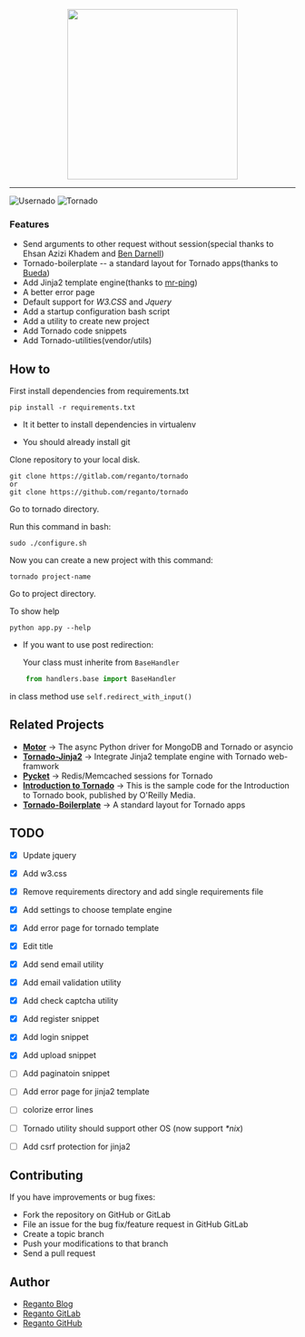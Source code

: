<p align="center">
    <img src="https://user-images.githubusercontent.com/29402115/63076666-38541e00-bf4b-11e9-9b19-9e25c9b268cb.png" 
         width="300" height="300" />
</p>


---
![Usernado](https://img.shields.io/badge/usernado-1.0.1-green)
![Tornado](https://img.shields.io/badge/tornado-6.0.3-green)

### Features

- Send  arguments to other request without session(special thanks to Ehsan Azizi Khadem and [Ben Darnell](https://github.com/bdarnell))
- Tornado-boilerplate -- a standard layout for Tornado apps(thanks to [Bueda](https://github.com/bueda/tornado-boilerplate))
- Add Jinja2 template engine(thanks to [mr-ping](https://github.com/mr-ping/tornado_jinja2))
- A better error page
- Default support for *W3.CSS* and *Jquery*
- Add a startup configuration bash script
- Add a utility to create new project
- Add Tornado code snippets
- Add Tornado-utilities(vendor/utils)

## How to

First install dependencies from requirements.txt 

    pip install -r requirements.txt

* It it better to install dependencies in virtualenv

* You should already install git

Clone repository to your local disk.

    git clone https://gitlab.com/reganto/tornado
    or
    git clone https://github.com/reganto/tornado


Go to tornado directory.

Run this command in bash:

    sudo ./configure.sh

Now you can create a new project with this command:

    tornado project-name

Go to project directory.

To show help

    python app.py --help

* If you want to use post redirection:

  Your class must inherite from `BaseHandler`

```python
    from handlers.base import BaseHandler
```

in class method use `self.redirect_with_input()`

## Related Projects

- **[Motor](https://github.com/mongodb/motor)**  -> The async Python driver for MongoDB and Tornado or asyncio 
- **[Tornado-Jinja2](https://github.com/mr-ping/tornado_jinja2)** -> Integrate Jinja2 template engine with Tornado web-framwork
- **[Pycket](https://github.com/diogobaeder/pycket)** -> Redis/Memcached sessions for Tornado 
- **[Introduction to Tornado](https://github.com/Introduction-to-Tornado/Introduction-to-Tornado)** -> 
This is the sample code for the Introduction to Tornado book, published by O'Reilly Media.
- **[Tornado-Boilerplate](https://github.com/bueda/tornado-boilerplate)** -> A standard layout for Tornado apps



## TODO

- [x] Update jquery
- [x] Add w3.css
- [x] Remove requirements directory and add single requirements file
- [x] Add settings to choose template engine
- [x] Add error page for tornado template
- [x] Edit title
- [x] Add send email utility
- [x] Add email validation utility
- [x] Add check captcha utility
- [x] Add register snippet
- [x] Add login snippet
- [x] Add upload snippet
- [ ] Add paginatoin snippet
- [ ] Add error page for jinja2 template
- [ ] colorize error lines
- [ ] Tornado  utility should support other OS (now support *\*nix*)
- [ ] Add csrf protection for jinja2


## Contributing

If you have improvements or bug fixes:

* Fork the repository on GitHub or GitLab
* File an issue for the bug fix/feature request in GitHub GitLab
* Create a topic branch
* Push your modifications to that branch
* Send a pull request

## Author

* [Reganto Blog](http://www.reganto.blog.ir)
* [Reganto GitLab](https://gitlab.com/reganto/)
* [Reganto GitHub](https://github.com/reganto/)

